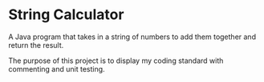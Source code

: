# String Calculator
A Java program that takes in a string of numbers to add them together and return the result.

The purpose of this project is to display my coding standard with commenting and unit testing.
